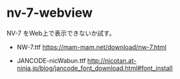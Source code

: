 # nv-7-webview

NV-7 をWeb上で表示できないか試す。


- NW-7.ttf
https://mam-mam.net/download/nw-7.html

- JANCODE-nicWabun.ttf 
http://nicotan.at-ninja.jp/blog/jancode_font_download.html#font_install

